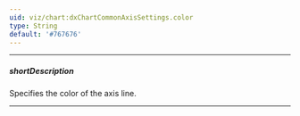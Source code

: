 ```yaml
---
uid: viz/chart:dxChartCommonAxisSettings.color
type: String
default: '#767676'
---
```

---
##### shortDescription
Specifies the color of the axis line.

---
